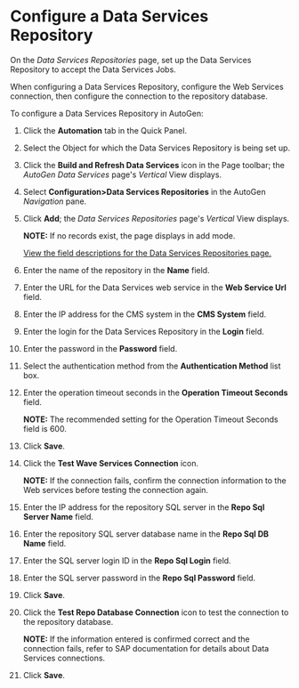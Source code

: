 # Configure a Data Services Repository

On the *Data Services Repositories* page, set up the Data Services
Repository to accept the Data Services Jobs.

When configuring a Data Services Repository, configure the Web Services
connection, then configure the connection to the repository database.

To configure a Data Services Repository in AutoGen:

1.  Click the **Automation** tab in the Quick Panel.

2.  Select the Object for which the Data Services Repository is being
    set up.

3.  Click the **Build and Refresh Data Services** icon in the Page
    toolbar; the *AutoGen Data Services* page's *Vertical* View
    displays.

4.  Select **Configuration\>Data Services Repositories** in the AutoGen
    *Navigation* pane.

5.  Click <span style="font-weight: bold;">Add</span>; the *Data
    Services Repositories* page's *Vertical* View displays.
    
    **NOTE:** If no records exist, the page displays in add mode.
    
    [View the field descriptions for the Data Services Repositories
    page.](../Page_Desc/Data_Services_Repositories_H.htm)

6.  Enter the name of the repository in the **Name** field.

7.  Enter the URL for the Data Services web service in the **Web Service
    Url** field.

8.  Enter the IP address for the CMS system in the **CMS System** field.

9.  Enter the login for the Data Services Repository in the **Login**
    field.

10. Enter the password in the **Password** field.

11. Select the authentication method from the **Authentication Method**
    list box.

12. Enter the operation timeout seconds in the **Operation Timeout
    Seconds** field.
    
    **NOTE:** The recommended setting for the Operation Timeout Seconds
    field is 600.

13. Click **Save**.

14. Click the **Test Wave Services Connection** icon.
    
    **NOTE:** If the connection fails, confirm the connection
    information to the Web services before testing the connection again.

15. Enter the IP address for the repository SQL server in the **Repo Sql
    Server Name** field.

16. Enter the repository SQL server database name in the **Repo Sql DB
    Name** field.

17. Enter the SQL server login ID in the **Repo Sql Login** field.

18. Enter the SQL server password in the **Repo Sql Password** field.

19. Click **Save**.

20. Click the **Test Repo Database Connection** icon to test the
    connection to the repository database.
    
    **NOTE:** If the information entered is confirmed correct and the
    connection fails, refer to SAP documentation for details about Data
    Services connections.

21. Click **Save**.

